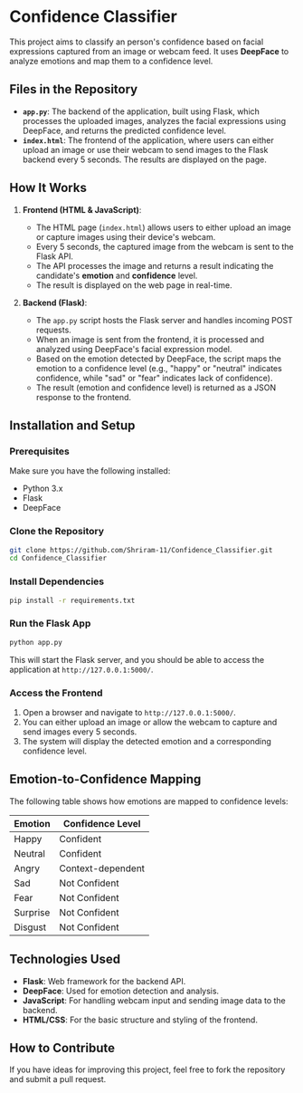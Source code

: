 # Confidence Classifier

This project aims to classify an person's confidence based on facial expressions captured from an image or webcam feed. It uses **DeepFace** to analyze emotions and map them to a confidence level.

## Files in the Repository

- **`app.py`**: The backend of the application, built using Flask, which processes the uploaded images, analyzes the facial expressions using DeepFace, and returns the predicted confidence level.
- **`index.html`**: The frontend of the application, where users can either upload an image or use their webcam to send images to the Flask backend every 5 seconds. The results are displayed on the page.

## How It Works

1. **Frontend (HTML & JavaScript)**:

   - The HTML page (`index.html`) allows users to either upload an image or capture images using their device's webcam.
   - Every 5 seconds, the captured image from the webcam is sent to the Flask API.
   - The API processes the image and returns a result indicating the candidate's **emotion** and **confidence** level.
   - The result is displayed on the web page in real-time.

2. **Backend (Flask)**:
   - The `app.py` script hosts the Flask server and handles incoming POST requests.
   - When an image is sent from the frontend, it is processed and analyzed using DeepFace's facial expression model.
   - Based on the emotion detected by DeepFace, the script maps the emotion to a confidence level (e.g., "happy" or "neutral" indicates confidence, while "sad" or "fear" indicates lack of confidence).
   - The result (emotion and confidence level) is returned as a JSON response to the frontend.

## Installation and Setup

### Prerequisites

Make sure you have the following installed:

- Python 3.x
- Flask
- DeepFace

### Clone the Repository

```bash
git clone https://github.com/Shriram-11/Confidence_Classifier.git
cd Confidence_Classifier
```

### Install Dependencies

```bash
pip install -r requirements.txt
```

### Run the Flask App

```bash
python app.py
```

This will start the Flask server, and you should be able to access the application at `http://127.0.0.1:5000/`.

### Access the Frontend

1. Open a browser and navigate to `http://127.0.0.1:5000/`.
2. You can either upload an image or allow the webcam to capture and send images every 5 seconds.
3. The system will display the detected emotion and a corresponding confidence level.

## Emotion-to-Confidence Mapping

The following table shows how emotions are mapped to confidence levels:

| **Emotion** | **Confidence Level** |
| ----------- | -------------------- |
| Happy       | Confident            |
| Neutral     | Confident            |
| Angry       | Context-dependent    |
| Sad         | Not Confident        |
| Fear        | Not Confident        |
| Surprise    | Not Confident        |
| Disgust     | Not Confident        |

## Technologies Used

- **Flask**: Web framework for the backend API.
- **DeepFace**: Used for emotion detection and analysis.
- **JavaScript**: For handling webcam input and sending image data to the backend.
- **HTML/CSS**: For the basic structure and styling of the frontend.

## How to Contribute

If you have ideas for improving this project, feel free to fork the repository and submit a pull request.
